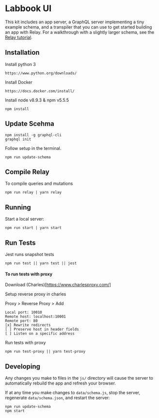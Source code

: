 # Labbook UI

This kit includes an app server, a GraphQL server implementing a tiny example schema, and a transpiler that you can use to get started building an app with Relay. For a walkthrough with a slightly larger schema, see the [Relay tutorial](https://facebook.github.io/relay/docs/tutorial.html).

## Installation

Install python 3
```
https://www.python.org/downloads/
```

Install Docker
```
https://docs.docker.com/install/
```

Install node v8.9.3 & npm v5.5.5

```
npm install
```

## Update Scehma

```
npm install -g graphql-cli
graphql init
```
Follow setup in the terminal.

```
npm run update-schema
```
## Compile Relay

To compile queries and mutations

```
npm run relay | yarn relay

```

## Running

Start a local server:

```
npm run start | yarn start
```


## Run Tests
Jest runs snapshot tests
```
npm run test || yarn test || jest
```

#### To run tests with proxy

Download (Charles)[https://www.charlesproxy.com/]

Setup reverse proxy in charles

Proxy > Reverse Proxy > Add
```
Local port: 10010
Remote host: localhost:10001
Remote port: 80
[x] Rewrite redirects
[ ] Preserve host in header fields
[ ] Listen on a specific address
```

Run tests with proxy
```
npm run test-proxy || yarn test-proxy
```


## Developing

Any changes you make to files in the `js/` directory will cause the server to
automatically rebuild the app and refresh your browser.

If at any time you make changes to `data/schema.js`, stop the server,
regenerate `data/schema.json`, and restart the server:

```
npm run update-schema
npm start
```
